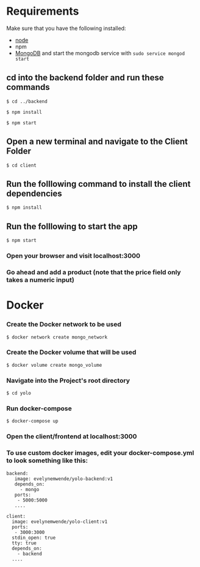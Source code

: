 # Requirements
Make sure that you have the following installed:
- [node](https://www.digitalocean.com/community/tutorials/how-to-install-node-js-on-ubuntu-18-04) 
- npm 
- [MongoDB](https://docs.mongodb.com/manual/tutorial/install-mongodb-on-ubuntu/) and start the mongodb service with `sudo service mongod start`
## cd into the backend folder and run these commands
    $ cd ../backend

    $ npm install

    $ npm start
## Open a new terminal and navigate to the Client Folder 
    $ cd client

## Run the folllowing command to install the client dependencies 
    $ npm install

## Run the folllowing to start the app
    $ npm start

### Open your browser and visit localhost:3000

### Go ahead and add a product (note that the price field only takes a numeric input)


# Docker

### Create the Docker network to be used
    $ docker network create mongo_network

### Create the Docker volume that will be used
    $ docker volume create mongo_volume

### Navigate into the Project's root directory
    $ cd yolo

### Run docker-compose
    $ docker-compose up

### Open the client/frontend at localhost:3000

### To use custom docker images, edit your docker-compose.yml to look something like this:

    backend:
       image: evelynemwende/yolo-backend:v1
       depends_on:
         - mongo
       ports:
        - 5000:5000
       ....

    client:
      image: evelynemwende/yolo-client:v1
      ports:
       - 3000:3000
      stdin_open: true
      tty: true
      depends_on:
        - backend
      ....













